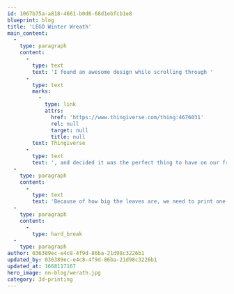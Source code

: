 ```yaml
---
id: 1067b75a-a818-4661-b0d6-68d1ebfcb1e8
blueprint: blog
title: 'LEGO Winter Wreath'
main_content:
  -
    type: paragraph
    content:
      -
        type: text
        text: 'I found an awesome design while scrolling through '
      -
        type: text
        marks:
          -
            type: link
            attrs:
              href: 'https://www.thingiverse.com/thing:4676031'
              rel: null
              target: null
              title: null
        text: Thingiverse
      -
        type: text
        text: ', and decided it was the perfect thing to have on our front door during the holiday season. It''s a wreath in the style of LEGO leaf pieces!'
  -
    type: paragraph
    content:
      -
        type: text
        text: 'Because of how big the leaves are, we need to print one at a time, and each one takes about 7 hours to print.'
  -
    type: paragraph
    content:
      -
        type: hard_break
  -
    type: paragraph
author: 036389ec-e4c8-4f9d-86ba-21d98c3226b1
updated_by: 036389ec-e4c8-4f9d-86ba-21d98c3226b1
updated_at: 1668117167
hero_image: nn-blog/werath.jpg
category: 3d-printing
---
```


